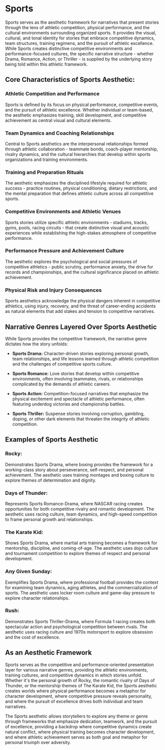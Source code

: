 # Sports

Sports serves as the aesthetic framework for narratives that present stories through the lens of athletic competition, physical performance, and the cultural environments surrounding organized sports. It provides the visual, cultural, and tonal identity for stories that embrace competitive dynamics, team structures, training regimens, and the pursuit of athletic excellence. While Sports creates distinctive competitive environments and performance-focused cultures, the specific narrative structure - whether Drama, Romance, Action, or Thriller - is supplied by the underlying story being told within this athletic framework.

## Core Characteristics of Sports Aesthetic:

### Athletic Competition and Performance

Sports is defined by its focus on physical performance, competitive events, and the pursuit of athletic excellence. Whether individual or team-based, the aesthetic emphasizes training, skill development, and competitive achievement as central visual and cultural elements.

### Team Dynamics and Coaching Relationships

Central to Sports aesthetics are the interpersonal relationships formed through athletic collaboration - teammate bonds, coach-player mentorship, rivalry dynamics, and the cultural hierarchies that develop within sports organizations and training environments.

### Training and Preparation Rituals

The aesthetic emphasizes the disciplined lifestyle required for athletic success - practice routines, physical conditioning, dietary restrictions, and the mental preparation that defines athletic culture across all competitive sports.

### Competitive Environments and Athletic Venues

Sports stories utilize specific athletic environments - stadiums, tracks, gyms, pools, racing circuits - that create distinctive visual and acoustic experiences while establishing the high-stakes atmosphere of competitive performance.

### Performance Pressure and Achievement Culture

The aesthetic explores the psychological and social pressures of competitive athletics - public scrutiny, performance anxiety, the drive for records and championships, and the cultural significance placed on athletic achievement.

### Physical Risk and Injury Consequences

Sports aesthetics acknowledge the physical dangers inherent in competitive athletics, using injury, recovery, and the threat of career-ending accidents as natural elements that add stakes and tension to competitive narratives.

## Narrative Genres Layered Over Sports Aesthetic

While Sports provides the competitive framework, the narrative genre dictates how the story unfolds:

- **Sports Drama:** Character-driven stories exploring personal growth, team relationships, and life lessons learned through athletic competition and the challenges of competitive sports culture.

- **Sports Romance:** Love stories that develop within competitive environments, often involving teammates, rivals, or relationships complicated by the demands of athletic careers.

- **Sports Action:** Competition-focused narratives that emphasize the physical excitement and spectacle of athletic performance, often featuring underdog victories and championship battles.

- **Sports Thriller:** Suspense stories involving corruption, gambling, doping, or other dark elements that threaten the integrity of athletic competition.

## Examples of Sports Aesthetic

### Rocky:

Demonstrates Sports Drama, where boxing provides the framework for a working-class story about perseverance, self-respect, and personal achievement. The aesthetic uses training montages and boxing culture to explore themes of determination and dignity.

### Days of Thunder:

Represents Sports Romance-Drama, where NASCAR racing creates opportunities for both competitive rivalry and romantic development. The aesthetic uses racing culture, team dynamics, and high-speed competition to frame personal growth and relationships.

### The Karate Kid:

Shows Sports Drama, where martial arts training becomes a framework for mentorship, discipline, and coming-of-age. The aesthetic uses dojo culture and tournament competition to explore themes of respect and personal development.

### Any Given Sunday:

Exemplifies Sports Drama, where professional football provides the context for examining team dynamics, aging athletes, and the commercialization of sports. The aesthetic uses locker room culture and game-day pressure to explore character relationships.

### Rush:

Demonstrates Sports Thriller-Drama, where Formula 1 racing creates both spectacular action and psychological competition between rivals. The aesthetic uses racing culture and 1970s motorsport to explore obsession and the cost of excellence.

## As an Aesthetic Framework

Sports serves as the competitive and performance-oriented presentation layer for various narrative genres, providing the athletic environments, training cultures, and competitive dynamics in which stories unfold. Whether it's the personal growth of Rocky, the romantic rivalry of Days of Thunder, or the mentorship themes of The Karate Kid, the Sports aesthetic creates worlds where physical performance becomes a metaphor for character development, where competitive pressure reveals personality, and where the pursuit of excellence drives both individual and team narratives.

The Sports aesthetic allows storytellers to explore any theme or genre through frameworks that emphasize dedication, teamwork, and the pursuit of excellence, providing a backdrop where competitive dynamics create natural conflict, where physical training becomes character development, and where athletic achievement serves as both goal and metaphor for personal triumph over adversity.
